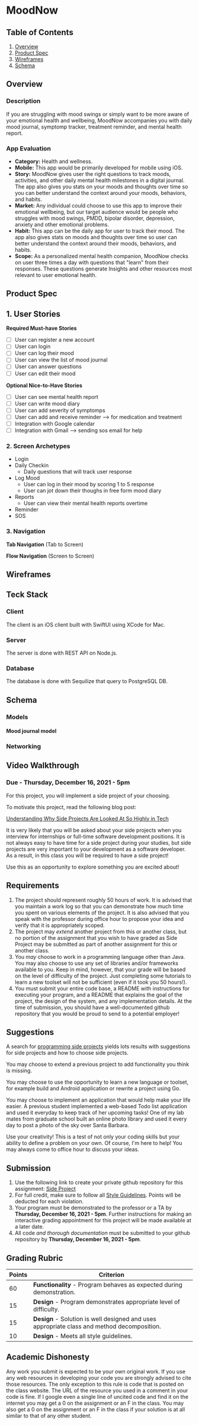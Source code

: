 MoodNow
============

## Table of Contents
1. [Overview](#Overview)
1. [Product Spec](#Product-Spec)
1. [Wireframes](#Wireframes)
2. [Schema](#Schema)

## Overview
### Description
If you are struggling with mood swings or simply want to be more aware of your emotional health and wellbeing, MoodNow accompanies you with daily mood journal, symptomp tracker, treatment reminder, and mental health report.

### App Evaluation

- **Category:** Health and wellness.
- **Mobile:** This app would be primarily developed for mobile using iOS.
- **Story:** MoodNow gives user the right questions to track moods, activities, and other daily mental health milestones in a digital journal. The app also gives you stats on your moods and thoughts over time so you can better understand the context around your moods, behaviors, and habits.
- **Market:** Any individual could choose to use this app to improve their emotional wellbeing, but our target audience would be people who struggles with mood swings, PMDD, bipolar disorder, depression, anxiety and other emotional problems.
- **Habit:** This app can be the daily app for user to track their mood. The app also gives stats on moods and thoughts over time so user can better understand the context around their moods, behaviors, and habits. 
- **Scope:** As a personalized mental health companion, MoodNow checks on user three times a day with questions that "learn" from their responses. These questions generate Insights and other resources most relevant to user emotional health.

## Product Spec

## 1. User Stories

**Required Must-have Stories**
- [ ] User can register a new account
- [ ] User can login
- [ ] User can log their mood 
- [ ] User can view the list of mood journal
- [ ] User can answer questions 
- [ ] User can edit their mood

**Optional Nice-to-Have Stories**
- [ ] User can see mental health report
- [ ] User can write mood diary
- [ ] User can add severity of symptomps 
- [ ] User can add and receive reminder --> for medication and treatment
- [ ] Integration with Google calendar
- [ ] Integration with Gmail --> sending sos email for help
    
### 2. Screen Archetypes
* Login
* Daily Checkin
    * Daily questions that will track user response
* Log Mood
    * User can log in their mood by scoring 1 to 5 response
    * User can jot down their thoughs in free form mood diary
* Reports
    * User can view their mental health reports overtime
* Reminder
* SOS

### 3. Navigation

**Tab Navigation** (Tab to Screen)

**Flow Navigation** (Screen to Screen)

## Wireframes

## Teck Stack
### Client
The client is an iOS client built with SwiftUI using XCode for Mac.

### Server
The server is done with REST API on Node.js.

### Database
The database is done with Sequilize that query to PostgreSQL DB.

## Schema 

### Models

#### Mood journal model

### Networking

## Video Walkthrough


### Due - Thursday, December 16, 2021 - 5pm

For this project, you will implement a side project of your choosing.

To motivate this project, read the following blog post:

[Understanding Why Side Projects Are Looked At So Highly in Tech](https://www.linkedin.com/pulse/understanding-why-side-projects-looked-so-highly-tech-ming-chow/)

It is very likely that you will be asked about your side projects when you interview for internships or full-time software development positions. It is not always easy to have time for a side project during your studies, but side projects are very important to your development as a software developer. As a result, in this class you will be required to have a side project! 

Use this as an opportunity to explore something you are excited about! 

## Requirements

1. The project should represent roughly 50 hours of work. It is advised that you maintain a work log so that you can demonstrate how much time you spent on various elements of the project. It is also advised that you speak with the professor during office hour to propose your idea and verify that it is appropriately scoped.
2. The project may *extend* another project from this or another class, but no portion of the assignment that you wish to have graded as Side Project may be submitted as part of another assignment for this or another class.
3. You *may* choose to work in a programming language other than Java. You may also choose to use any set of libraries and/or frameworks available to you. Keep in mind, however, that your grade will be based on the level of difficulty of the project. Just completing some tutorials to learn a new toolset will not be sufficient (even if it took you 50 hours!).
4. You must submit your entire code base, a README with instructions for executing your program, and a README that explains the goal of the project, the design of the system, and any implementation details. At the time of submission, you should have a well-documented github repository that you would be proud to send to a potential employer!

## Suggestions

A search for [programming side projects](https://www.google.com/search?q=programming+side+projects&oq=programming+side+projects&aqs=chrome..69i57.3250j0j7&sourceid=chrome&ie=UTF-8) yields lots results with suggestions for side projects and how to choose side projects.

You may choose to extend a previous project to add functionality you think is missing.

You may choose to use the opportunity to learn a new language or toolset, for example build and Android application or rewrite a project using Go.

You may choose to implement an application that would help make your life easier. A previous student implemented a web-based Todo list application and used it everyday to keep track of her upcoming tasks! One of my lab mates from graduate school built an online photo library and used it every day to post a photo of the sky over Santa Barbara. 

Use your creativity! This is a test of not only your coding skills but your ability to define a problem on your own. Of course, I'm here to help! You may always come to office hour to discuss your ideas.

## Submission

1. Use the following link to create your private github repository for this assignment: [Side Project](https://classroom.github.com/a/rMpWJJ-_)
2. For full credit, make sure to follow all [Style Guidelines](https://github.com/CS601-F21/notes/blob/main/admin/style.md). Points will be deducted for each violation.
3. Your program must be demonstrated to the professor or a TA by **Thursday, December 16, 2021 - 5pm**. Further instructions for making an interactive grading appointment for this project will be made available at a later date.
4. All code *and thorough documentation* must be submitted to your github repository by **Thursday, December 16, 2021 - 5pm**.

## Grading Rubric

| Points | Criterion |
| ------ | -------- |  
| 60 | **Functionality** - Program behaves as expected during demonstration. |  
| 15 | **Design** - Program demonstrates appropriate level of difficulty. |  
| 15 | **Design** - Solution is well designed and uses appropriate class and method decomposition. | 
| 10 | **Design** - Meets all style guidelines. |  


## Academic Dishonesty

Any work you submit is expected to be your own original work. If you use any web resources in developing your code you are strongly advised to cite those resources. The only exception to this rule is code that is posted on the class website. The URL of the resource you used in a comment in your code is fine. If I google even a single line of uncited code and find it on the internet you may get a 0 on the assignment or an F in the class. You may also get a 0 on the assignment or an F in the class if your solution is at all similar to that of any other student.

